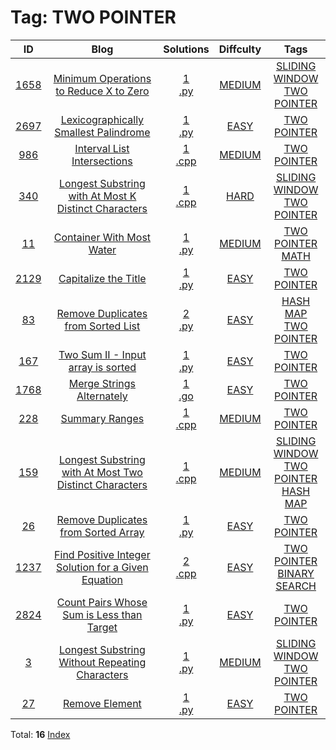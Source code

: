 
# Tag: TWO POINTER
| ID | Blog | Solutions | Diffculty | Tags |
|:----:|:----:|:-------:|:----:|:----:|
| [1658](https://leetcode.com/problems/minimum-operations-to-reduce-x-to-zero/) | [Minimum Operations to Reduce X to Zero](https://helloacm.com/teaching-kids-programming-minimum-operations-to-reduce-x-to-zero-two-pointer-sliding-window-algorithm/) | [1](https://github.com/DoctorLai/ACM/tree/master/leetcode/1658.%20Minimum%20Operations%20to%20Reduce%20X%20to%20Zero)<br/>[.py](https://github.com/DoctorLai/ACM/blob/master/leetcode/.py.md)<BR/> | [MEDIUM](https://github.com/DoctorLai/ACM/blob/master/leetcode/MEDIUM.md) | [SLIDING WINDOW](https://github.com/DoctorLai/ACM/blob/master/leetcode/SLIDING%20WINDOW.md)<BR/>[TWO POINTER](https://github.com/DoctorLai/ACM/blob/master/leetcode/TWO%20POINTER.md)<BR/> |
| [2697](https://leetcode.com/problems/lexicographically-smallest-palindrome/) | [Lexicographically Smallest Palindrome](https://helloacm.com/teaching-kids-programming-algorithms-to-find-the-lexicographically-smallest-palindrome/) | [1](https://github.com/DoctorLai/ACM/tree/master/leetcode/2697.%20Lexicographically%20Smallest%20Palindrome)<br/>[.py](https://github.com/DoctorLai/ACM/blob/master/leetcode/.py.md)<BR/> | [EASY](https://github.com/DoctorLai/ACM/blob/master/leetcode/EASY.md) | [TWO POINTER](https://github.com/DoctorLai/ACM/blob/master/leetcode/TWO%20POINTER.md)<BR/> |
| [986](https://leetcode.com/problems/interval-list-intersections/) | [Interval List Intersections](https://helloacm.com/how-to-compute-the-interval-list-intersections-using-two-pointer-algorithms/) | [1](https://github.com/DoctorLai/ACM/tree/master/leetcode/986.%20Interval%20List%20Intersections)<br/>[.cpp](https://github.com/DoctorLai/ACM/blob/master/leetcode/.cpp.md)<BR/> | [MEDIUM](https://github.com/DoctorLai/ACM/blob/master/leetcode/MEDIUM.md) | [TWO POINTER](https://github.com/DoctorLai/ACM/blob/master/leetcode/TWO%20POINTER.md)<BR/> |
| [340](https://leetcode.com/problems/longest-substring-with-at-most-k-distinct-characters/) | [Longest Substring with At Most K Distinct Characters](https://helloacm.com/two-pointer-with-sliding-window-algorithm-to-compute-the-longest-substring-with-at-most-k-distinct-characters/) | [1](https://github.com/DoctorLai/ACM/tree/master/leetcode/340.%20Longest%20Substring%20with%20At%20Most%20K%20Distinct%20Characters)<br/>[.cpp](https://github.com/DoctorLai/ACM/blob/master/leetcode/.cpp.md)<BR/> | [HARD](https://github.com/DoctorLai/ACM/blob/master/leetcode/HARD.md) | [SLIDING WINDOW](https://github.com/DoctorLai/ACM/blob/master/leetcode/SLIDING%20WINDOW.md)<BR/>[TWO POINTER](https://github.com/DoctorLai/ACM/blob/master/leetcode/TWO%20POINTER.md)<BR/> |
| [11](https://leetcode.com/problems/container-with-most-water/) | [Container With Most Water](https://helloacm.com/teaching-kids-programming-container-with-most-water-two-pointer-algorithm/) | [1](https://github.com/DoctorLai/ACM/tree/master/leetcode/11.%20Container%20With%20Most%20Water)<br/>[.py](https://github.com/DoctorLai/ACM/blob/master/leetcode/.py.md)<BR/> | [MEDIUM](https://github.com/DoctorLai/ACM/blob/master/leetcode/MEDIUM.md) | [TWO POINTER](https://github.com/DoctorLai/ACM/blob/master/leetcode/TWO%20POINTER.md)<BR/>[MATH](https://github.com/DoctorLai/ACM/blob/master/leetcode/MATH.md)<BR/> |
| [2129](https://leetcode.com/problems/capitalize-the-title/) | [Capitalize the Title](https://helloacm.com/teaching-kids-programming-two-pointer-algorithm-to-capitalize-the-title-string/) | [1](https://github.com/DoctorLai/ACM/tree/master/leetcode/2129.%20Capitalize%20the%20Title)<br/>[.py](https://github.com/DoctorLai/ACM/blob/master/leetcode/.py.md)<BR/> | [EASY](https://github.com/DoctorLai/ACM/blob/master/leetcode/EASY.md) | [TWO POINTER](https://github.com/DoctorLai/ACM/blob/master/leetcode/TWO%20POINTER.md)<BR/> |
| [83](https://leetcode.com/problems/remove-duplicates-from-sorted-list/) | [Remove Duplicates from Sorted List](https://helloacm.com/teaching-kids-programming-remove-duplicates-from-sorted-linked-list-two-pointer-algorithm/) | [2](https://github.com/DoctorLai/ACM/tree/master/leetcode/83.%20Remove%20Duplicates%20from%20Sorted%20List)<br/>[.py](https://github.com/DoctorLai/ACM/blob/master/leetcode/.py.md)<BR/> | [EASY](https://github.com/DoctorLai/ACM/blob/master/leetcode/EASY.md) | [HASH MAP](https://github.com/DoctorLai/ACM/blob/master/leetcode/HASH%20MAP.md)<BR/>[TWO POINTER](https://github.com/DoctorLai/ACM/blob/master/leetcode/TWO%20POINTER.md)<BR/> |
| [167](https://leetcode.com/problems/two-sum-ii-input-array-is-sorted/) | [Two Sum II - Input array is sorted](https://helloacm.com/teaching-kids-programming-two-sum-algorithm-when-input-array-is-sorted/) | [1](https://github.com/DoctorLai/ACM/tree/master/leetcode/167.%20Two%20Sum%20II%20-%20Input%20array%20is%20sorted)<br/>[.py](https://github.com/DoctorLai/ACM/blob/master/leetcode/.py.md)<BR/> | [EASY](https://github.com/DoctorLai/ACM/blob/master/leetcode/EASY.md) | [TWO POINTER](https://github.com/DoctorLai/ACM/blob/master/leetcode/TWO%20POINTER.md)<BR/> |
| [1768](https://leetcode.com/problems/merge-strings-alternately/) | [Merge Strings Alternately](https://helloacm.com/golang-merge-strings-alternately/) | [1](https://github.com/DoctorLai/ACM/tree/master/leetcode/1768.%20Merge%20Strings%20Alternately)<br/>[.go](https://github.com/DoctorLai/ACM/blob/master/leetcode/.go.md)<BR/> | [EASY](https://github.com/DoctorLai/ACM/blob/master/leetcode/EASY.md) | [TWO POINTER](https://github.com/DoctorLai/ACM/blob/master/leetcode/TWO%20POINTER.md)<BR/> |
| [228](https://leetcode.com/problems/summary-ranges/) | [Summary Ranges](https://helloacm.com/how-to-summary-ranges-using-on-two-pointer-algorithm/) | [1](https://github.com/DoctorLai/ACM/tree/master/leetcode/228.%20Summary%20Ranges)<br/>[.cpp](https://github.com/DoctorLai/ACM/blob/master/leetcode/.cpp.md)<BR/> | [MEDIUM](https://github.com/DoctorLai/ACM/blob/master/leetcode/MEDIUM.md) | [TWO POINTER](https://github.com/DoctorLai/ACM/blob/master/leetcode/TWO%20POINTER.md)<BR/> |
| [159](https://leetcode.com/problems/longest-substring-with-at-most-two-distinct-characters/) | [Longest Substring with At Most Two Distinct Characters](https://helloacm.com/two-pointer-sliding-window-to-compute-the-longest-substring-with-at-most-two-distinct-characters/) | [1](https://github.com/DoctorLai/ACM/tree/master/leetcode/159.%20Longest%20Substring%20with%20At%20Most%20Two%20Distinct%20Characters)<br/>[.cpp](https://github.com/DoctorLai/ACM/blob/master/leetcode/.cpp.md)<BR/> | [MEDIUM](https://github.com/DoctorLai/ACM/blob/master/leetcode/MEDIUM.md) | [SLIDING WINDOW](https://github.com/DoctorLai/ACM/blob/master/leetcode/SLIDING%20WINDOW.md)<BR/>[TWO POINTER](https://github.com/DoctorLai/ACM/blob/master/leetcode/TWO%20POINTER.md)<BR/>[HASH MAP](https://github.com/DoctorLai/ACM/blob/master/leetcode/HASH%20MAP.md)<BR/> |
| [26](https://leetcode.com/problems/remove-duplicates-from-sorted-array/) | [Remove Duplicates from Sorted Array](https://helloacm.com/teaching-kids-programming-remove-duplicates-from-sorted-array/) | [1](https://github.com/DoctorLai/ACM/tree/master/leetcode/26.%20Remove%20Duplicates%20from%20Sorted%20Array)<br/>[.py](https://github.com/DoctorLai/ACM/blob/master/leetcode/.py.md)<BR/> | [EASY](https://github.com/DoctorLai/ACM/blob/master/leetcode/EASY.md) | [TWO POINTER](https://github.com/DoctorLai/ACM/blob/master/leetcode/TWO%20POINTER.md)<BR/> |
| [1237](https://leetcode.com/problems/find-positive-integer-solution-for-a-given-equation/) | [Find Positive Integer Solution for a Given Equation](https://helloacm.com/how-to-find-positive-integer-solution-for-a-given-equation-using-bruteforce-two-pointer-or-binary-search-algorithms/) | [2](https://github.com/DoctorLai/ACM/tree/master/leetcode/1237.%20Find%20Positive%20Integer%20Solution%20for%20a%20Given%20Equation)<br/>[.cpp](https://github.com/DoctorLai/ACM/blob/master/leetcode/.cpp.md)<BR/> | [EASY](https://github.com/DoctorLai/ACM/blob/master/leetcode/EASY.md) | [TWO POINTER](https://github.com/DoctorLai/ACM/blob/master/leetcode/TWO%20POINTER.md)<BR/>[BINARY SEARCH](https://github.com/DoctorLai/ACM/blob/master/leetcode/BINARY%20SEARCH.md)<BR/> |
| [2824](https://leetcode.com/problems/count-pairs-whose-sum-is-less-than-target/) | [Count Pairs Whose Sum is Less than Target](https://helloacm.com/teaching-kids-programming-count-pairs-whose-sum-is-less-than-target-two-pointer-algorithm/) | [1](https://github.com/DoctorLai/ACM/tree/master/leetcode/2824.%20Count%20Pairs%20Whose%20Sum%20is%20Less%20than%20Target)<br/>[.py](https://github.com/DoctorLai/ACM/blob/master/leetcode/.py.md)<BR/> | [EASY](https://github.com/DoctorLai/ACM/blob/master/leetcode/EASY.md) | [TWO POINTER](https://github.com/DoctorLai/ACM/blob/master/leetcode/TWO%20POINTER.md)<BR/> |
| [3](https://leetcode.com/problems/longest-substring-without-repeating-characters/) | [Longest Substring Without Repeating Characters](https://helloacm.com/teaching-kids-programming-longest-substring-without-repeating-characters-two-pointer-sliding-window-algorithm/) | [1](https://github.com/DoctorLai/ACM/tree/master/leetcode/3.%20Longest%20Substring%20Without%20Repeating%20Characters)<br/>[.py](https://github.com/DoctorLai/ACM/blob/master/leetcode/.py.md)<BR/> | [MEDIUM](https://github.com/DoctorLai/ACM/blob/master/leetcode/MEDIUM.md) | [SLIDING WINDOW](https://github.com/DoctorLai/ACM/blob/master/leetcode/SLIDING%20WINDOW.md)<BR/>[TWO POINTER](https://github.com/DoctorLai/ACM/blob/master/leetcode/TWO%20POINTER.md)<BR/> |
| [27](https://leetcode.com/problems/remove-element/) | [Remove Element](https://helloacm.com/teaching-kids-programming-inplace-algorithms-to-remove-elements/) | [1](https://github.com/DoctorLai/ACM/tree/master/leetcode/27.%20Remove%20Element)<br/>[.py](https://github.com/DoctorLai/ACM/blob/master/leetcode/.py.md)<BR/> | [EASY](https://github.com/DoctorLai/ACM/blob/master/leetcode/EASY.md) | [TWO POINTER](https://github.com/DoctorLai/ACM/blob/master/leetcode/TWO%20POINTER.md)<BR/> |

Total: **16**
[Index](https://github.com/DoctorLai/ACM/blob/master/leetcode/README.md)